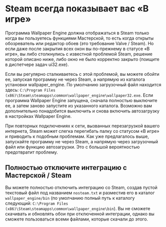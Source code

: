 # Steam всегда показывает вас «В игре»
Программа Wallpaper Engine должна отображаться в Steam только когда вы пользуетесь функциями Мастерской, то есть когда открыты обозреватель или редактор обоев (это требование Valve / Steam). Но если даже после закрытия всех окон вы по-прежнему в статусе «В игре», вы либо столкнулись с известной проблемой Steam, решение которой описано ниже, либо окно не было корректно закрыто (поищите в диспетчере задач ui32.exe).

Если вы регулярно сталкиваетесь с этой проблемой, вы можете обойти ее, запуская программу не через Steam, а напрямую из каталога установки wallpaper_engine. По умолчанию загрузочный файл находится здесь: `C:\Program Files (x86)\Steam\steamapps\common\wallpaper_engine\wallpaper32.exe`. Если программа Wallpaper Engine запущена, сначала полностью выключите ее, а затем заново запустите из указанного каталога. Возможно вам дополнительно понадобится выключить и снова включить автозагрузку в настройках Wallpaper Engine.

При повторных подключениях к сети, вызванных перезагрузкой вашего интернета, Steam может слегка перегибать палку со статусом «В игре» и приводить к подобным проблемам. Как уже предлагалось выше, запускайте программу не через Steam, а напрямую через загрузочный файл или функцию автозагрузки. Это с большой вероятностью предотвратит проблему.

## Полностью отключите интеграцию с Мастерской / Steam
Вы можете полностью отключить интеграцию со Steam, создав пустой текстовый файл под названием `nosteam.txt` и разместив его в каталог `wallpaper_engine/bin` (по умолчанию полный путь к каталогу следующий: `C:\Program Files (x86)\Steam\steamapps\common\wallpaper_engine\bin`). Вы не сможете скачивать и обновлять обои при отключенной интеграции, однако вы сможете пользоваться всеми файлами, которые скачали до этого. 